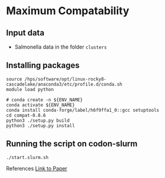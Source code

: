 Maximum Compatability
===
## Input data 
- Salmonella data in the folder `clusters`
## Installing packages
```
source /hps/software/opt/linux-rocky8-cascadelake/anaconda3/etc/profile.d/conda.sh
module load python 

# conda create -n ${ENV_NAME}
conda activate ${ENV_NAME}
conda install conda-forge/label/h6f9ffa1_0::gcc setuptools
cd compat-0.8.6
python3 ./setup.py build
python3 ./setup.py install
```
## Running the script on codon-slurm
```
./start.slurm.sh
```

References 
[Link to Paper](https://bmcbioinformatics.biomedcentral.com/articles/10.1186/s12859-017-1520-4#Sec15)